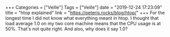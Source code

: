 +++
Categories = ["Veille"]
Tags = ["Veille"]
date = "2019-12-24 17:23:09"
title = "htop explained"
link = "https://peteris.rocks/blog/htop/"
+++
For the longest time I did not know what everything meant in htop. I thought that load average 1.0 on my two core machine means that the CPU usage is at 50%. That's not quite right. And also, why does it say 1.0?